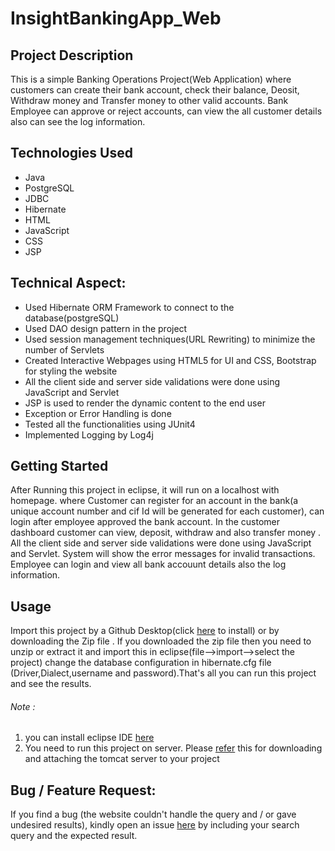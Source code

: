 # InsightBankingApp_Web


## Project Description

This is a simple Banking Operations Project(Web Application) where customers can create their bank account, check their balance, Deosit, Withdraw money and Transfer money to other valid accounts.
Bank Employee can approve or reject accounts, can view the all customer details also can see the log information.

## Technologies Used

<ul>
  <li>Java
  <li>PostgreSQL
  <li>JDBC
  <li>Hibernate
  <li>HTML
  <li>JavaScript
  <li>CSS
  <li>JSP
</ul>

## Technical Aspect:
<ul>
<li>Used Hibernate ORM Framework to connect to the database(postgreSQL)</li>
<li>Used DAO design pattern in the project
<li>Used session management techniques(URL Rewriting) to minimize the number of Servlets 
<li>Created Interactive Webpages using HTML5 for UI and CSS, Bootstrap for styling the website
<li>All the client side and server side validations were done using JavaScript and Servlet
<li>JSP is used to render the dynamic content to the end user
<li>Exception or Error Handling is done 
<li>Tested all the functionalities using JUnit4 
<li>Implemented Logging by Log4j
</ul>

## Getting Started

After Running this project in eclipse, it will run on a localhost with homepage. where Customer can register for an account in the bank(a unique account number and cif Id will be generated for each customer), can login after employee approved the bank account.
In the customer dashboard customer can view, deposit, withdraw and also transfer money . All the client side and server side validations were done using JavaScript and Servlet. System will
show the error messages for invalid transactions. Employee can login and view all bank accouunt details also the log information.

## Usage

Import this project by a Github Desktop(click [here](https://desktop.github.com/) to install) or by downloading the Zip file . If you downloaded the zip file then you need to unzip or extract it and import this in eclipse(file-->import-->select the project)
change the database configuration in hibernate.cfg file (Driver,Dialect,username and password).That's all you can run this project and see the results.
###### Note :
<ol>
<li>you can install eclipse IDE <a href="https://www.eclipse.org/downloads/">here</a></li>
<li>You need to run this project on server. Please <a href="https://youtu.be/ZpMmpEAGPaQ">refer</a> this for downloading and attaching the tomcat server to your project</li>
</ol>

## Bug / Feature Request:

If you find a bug (the website couldn't handle the query and / or gave undesired results), kindly open an issue [here](https://github.com/PavanSaiSheshetti/InsightBankingApp_Web/issues/new) by including your search query and the expected result.





